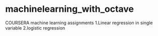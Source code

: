 # machinelearning_with_octave
COURSERA machine learning assignments
1.Linear regression in single variable
2.logistic regression

